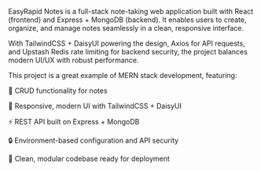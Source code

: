 EasyRapid Notes is a full-stack note-taking web application built with React (frontend) and Express + MongoDB (backend). It enables users to create, organize, and manage notes seamlessly in a clean, responsive interface.

With TailwindCSS + DaisyUI powering the design, Axios for API requests, and Upstash Redis rate limiting for backend security, the project balances modern UI/UX with robust performance.

This project is a great example of MERN stack development, featuring:

📝 CRUD functionality for notes

🎨 Responsive, modern UI with TailwindCSS + DaisyUI

⚡ REST API built on Express + MongoDB

🔒 Environment-based configuration and API security

🚀 Clean, modular codebase ready for deployment

